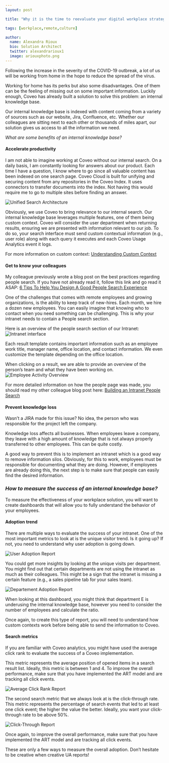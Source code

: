 ```yaml
---
layout: post

title: "Why it is the time to reevaluate your digital workplace strategy"

tags: [workplace,remote,culture]

author:
  name: Alexandra Rioux
  bio: Solution Architect
  twitter: alexandrarioux1
  image: ariouxphoto.png
---
```

Following the increase in the severity of the COVID-19 outbreak, a lot of us will be working from home in the hope to reduce the spread of the virus. 

Working for home has its perks but also some disadvantages. One of them can be the feeling of missing out on some important information. Luckily enough, Coveo has already built a solution to solve this problem: an internal knowledge base.

Our internal knowledge base is indexed with content coming from a variety of sources such as our website, Jira, Confluence, etc. Whether our colleagues are sitting next to each other or thousands of miles apart, our solution gives us access to all the information we need.
<!-- more -->

*What are some benefits of an internal knowledge base?*

#### Accelerate productivity
I am not able to imagine working at Coveo without our internal search. On a daily basis, I am constantly looking for answers about our product.  Each time I have a question, I know where to go since all valuable content has been indexed on one search page. Coveo Cloud is built for unifying and securing content from any repositories in the Coveo Index.  It uses connectors to transfer documents into the index. Not having this would require me to go to multiple sites before finding an answer. 

![Unified Search Architecture](/source.coveo.com/images/2020-04-22-workplace-strategy/UnifiedCoveoSearch1.png)

Obviously, we use Coveo to bring relevance to our internal search. Our internal knowledge base leverages multiple features, one of them being custom context. Coveo will consider the user department when returning results, ensuring we are presented with information relevant to our job. To do so, your search interface must send custom contextual information (e.g., user role) along with each query it executes and each Coveo Usage Analytics event it logs. 

For more information on custom context: [Understanding Custom Context](https://docs.coveo.com/en/2081/coveo-machine-learning/understanding-custom-context)

#### Get to know your colleagues
My colleague previously wrote a blog post on the best practices regarding people search. If you have not already read it, follow this link and go read it ASAP: [6 Tips To Help You Design A Good People Search Experience](https://source.coveo.com/2020/02/11/6-tips-people-search/)

One of the challenges that comes with remote employees and growing organizations, is the ability to keep track of new-hires. Each month, we hire a dozen new employees. You can easily imagine that knowing who to contact when you need something can be challenging. This is why your intranet needs to contain a People search section.

Here is an overview of the people search section of our Intranet: 
![Intranet interface](/source.coveo.com/images/2020-04-22-workplace-strategy/CC-Search.png)

Each result template contains important information such as an employee work title, manager name, office location, and contact information. We even customize the template depending on the office location.

When clicking on a result, we are able to provide an overview of the person’s team and what they have been working on. 
![Employee Activity Overview](/source.coveo.com/images/2020-04-22-workplace-strategy/janetView.png)

For more detailed information on how the people page was made, you should read my other colleague blog post here: [Building an Intranet People Search](https://source.coveo.com/2019/03/19/people-page/)

#### Prevent knowledge loss

Wasn’t a JIRA made for this issue? No idea, the person who was responsible for the project left the company.

Knowledge loss affects all businesses. When employees leave a company, they leave with a high amount of knowledge that is not always properly transferred to other employees. This can be quite costly.

A good way to prevent this is to implement an intranet which is a good way to remove information silos.  Obviously, for this to work, employees must be responsible for documenting what they are doing.  However, if employees are already doing this, the next step is to make sure that people can easily find the desired information.

### *How to measure the success of an internal knowledge base?*
To measure the effectiveness of your workplace solution, you will want to create dashboards that will allow you to fully understand the behavior of your employees. 

#### Adoption trend
There are multiple ways to evaluate the success of your intranet. One of the most important metrics to look at is the unique visitor trend. Is it going up? If not, you need to understand why user adoption is going down.

![User Adoption Report](/source.coveo.com/images/2020-04-22-workplace-strategy/UV.png)

You could get more insights by looking at the unique visits per department. You might find out that certain departments are not using the intranet as much as their colleagues. This might be a sign that the intranet is missing a certain feature (e.g., a sales pipeline tab for your sales team). 

![Departement Adoption Report](/source.coveo.com/images/2020-04-22-workplace-strategy/departementUsage.png)

When looking at this dashboard, you might think that department E is underusing the internal knowledge base, however you need to consider the number of employees and calculate the ratio. 

Once again, to create this type of report, you will need to understand how custom contexts work before being able to send the information to Coveo. 

#### Search metrics

If you are familiar with Coveo analytics, you might have used the average click rank to evaluate the success of a Coveo implementation. 

This metric represents the average position of opened items in a search result list. Ideally, this metric is between 1 and 4. To improve the overall performance, make sure that you have implemented the ART model and are tracking all click events.

![Average Click Rank Report](/source.coveo.com/images/2020-04-22-workplace-strategy/ACR.png)

The second search metric that we always look at is the click-through rate. This metric represents the percentage of search events that led to at least one click event; the higher the value the better.  Ideally, you want your click-through rate to be above 50%.

![Click-Through Report](/source.coveo.com/images/2020-04-22-workplace-strategy/VCT.png)

Once again, to improve the overall performance, make sure that you have implemented the ART model and are tracking all click events. 

These are only a few ways to measure the overall adoption. Don’t hesitate to be creative when creative UA reports!





